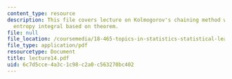 ```yaml
---
content_type: resource
description: This file covers lecture on Kolmogorov's chaining method with Dudley's
  entropy integral based on theorem.
file: null
file_location: /coursemedia/18-465-topics-in-statistics-statistical-learning-theory-spring-2007/6c7d5cce4a3c1c98c2a0c563270bc402_lecture14.pdf
file_type: application/pdf
resourcetype: Document
title: lecture14.pdf
uid: 6c7d5cce-4a3c-1c98-c2a0-c563270bc402
---
```

